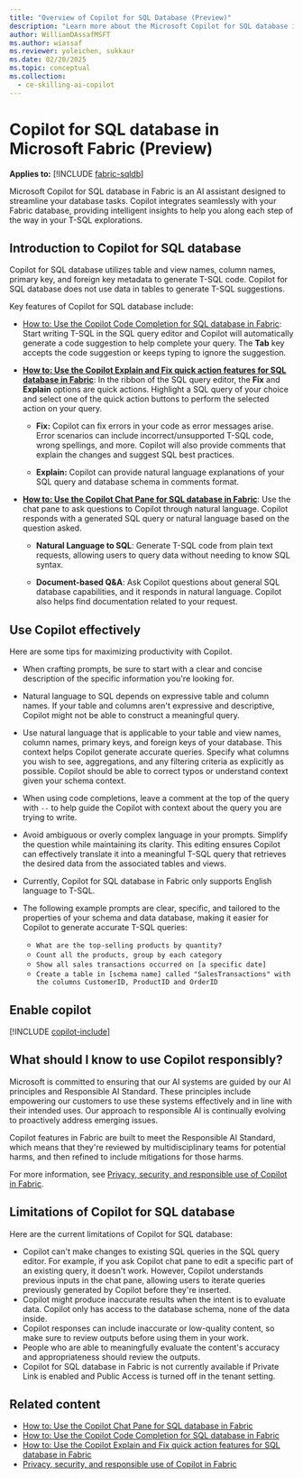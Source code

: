 ```yaml
---
title: "Overview of Copilot for SQL Database (Preview)"
description: "Learn more about the Microsoft Copilot for SQL database in Fabric, an AI assistant designed to streamline your database tasks."
author: WilliamDAssafMSFT
ms.author: wiassaf
ms.reviewer: yoleichen, sukkaur
ms.date: 02/20/2025
ms.topic: conceptual
ms.collection:
  - ce-skilling-ai-copilot
---
```

# Copilot for SQL database in Microsoft Fabric (Preview)

**Applies to:** [!INCLUDE [fabric-sqldb](../includes/applies-to-version/fabric-sqldb.md)]

Microsoft Copilot for SQL database in Fabric is an AI assistant designed to streamline your database tasks. Copilot integrates seamlessly with your Fabric database, providing intelligent insights to help you along each step of the way in your T-SQL explorations.

## Introduction to Copilot for SQL database

Copilot for SQL database utilizes table and view names, column names, primary key, and foreign key metadata to generate T-SQL code. Copilot for SQL database does not use data in tables to generate T-SQL suggestions.

Key features of Copilot for SQL database include:  

- [How to: Use the Copilot Code Completion for SQL database in Fabric](copilot-code-completion.md): Start writing T-SQL in the SQL query editor and Copilot will automatically generate a code suggestion to help complete your query. The **Tab** key accepts the code suggestion or keeps typing to ignore the suggestion. 

- **[How to: Use the Copilot Explain and Fix quick action features for SQL database in Fabric](copilot-quick-actions.md)**: In the ribbon of the SQL query editor, the **Fix** and **Explain** options are quick actions. Highlight a SQL query of your choice and select one of the quick action buttons to perform the selected action on your query.

  - **Fix:** Copilot can fix errors in your code as error messages arise. Error scenarios can include incorrect/unsupported T-SQL code, wrong spellings, and more. Copilot will also provide comments that explain the changes and suggest SQL best practices.
  
  - **Explain:** Copilot can provide natural language explanations of your SQL query and database schema in comments format.
  
- **[How to: Use the Copilot Chat Pane for SQL database in Fabric](copilot-chat-pane.md)**: Use the chat pane to ask questions to Copilot through natural language. Copilot responds with a generated SQL query or natural language based on the question asked.

  - **Natural Language to SQL**: Generate T-SQL code from plain text requests, allowing users to query data without needing to know SQL syntax. 
    
  - **Document-based Q&A**: Ask Copilot questions about general SQL database capabilities, and it responds in natural language. Copilot also helps find documentation related to your request.

## Use Copilot effectively

Here are some tips for maximizing productivity with Copilot.

- When crafting prompts, be sure to start with a clear and concise description of the specific information you're looking for.
- Natural language to SQL depends on expressive table and column names. If your table and columns aren't expressive and descriptive, Copilot might not be able to construct a meaningful query.
- Use natural language that is applicable to your table and view names, column names, primary keys, and foreign keys of your database. This context helps Copilot generate accurate queries. Specify what columns you wish to see, aggregations, and any filtering criteria as explicitly as possible. Copilot should be able to correct typos or understand context given your schema context.

- When using code completions, leave a comment at the top of the query with `--` to help guide the Copilot with context about the query you are trying to write.
- Avoid ambiguous or overly complex language in your prompts. Simplify the question while maintaining its clarity. This editing ensures Copilot can effectively translate it into a meaningful T-SQL query that retrieves the desired data from the associated tables and views.
- Currently, Copilot for SQL database in Fabric only supports English language to T-SQL.
- The following example prompts are clear, specific, and tailored to the properties of your schema and data database, making it easier for Copilot to generate accurate T-SQL queries:
  - `What are the top-selling products by quantity?`
  - `Count all the products, group by each category`
  - `Show all sales transactions occurred on [a specific date]`
  - `Create a table in [schema name] called "SalesTransactions" with the columns CustomerID, ProductID and OrderID`

## Enable copilot

[!INCLUDE [copilot-include](../../includes/copilot-include.md)]

## What should I know to use Copilot responsibly?

Microsoft is committed to ensuring that our AI systems are guided by our AI principles and Responsible AI Standard. These principles include empowering our customers to use these systems effectively and in line with their intended uses. Our approach to responsible AI is continually evolving to proactively address emerging issues.

Copilot features in Fabric are built to meet the Responsible AI Standard, which means that they're reviewed by multidisciplinary teams for potential harms, and then refined to include mitigations for those harms.

For more information, see [Privacy, security, and responsible use of Copilot in Fabric](../../fundamentals/copilot-privacy-security.md).

## Limitations of Copilot for SQL database

Here are the current limitations of Copilot for SQL database:

- Copilot can't make changes to existing SQL queries in the SQL query editor. For example, if you ask Copilot chat pane to edit a specific part of an existing query, it doesn't work. However, Copilot understands previous inputs in the chat pane, allowing users to iterate queries previously generated by Copilot before they're inserted.
- Copilot might produce inaccurate results when the intent is to evaluate data. Copilot only has access to the database schema, none of the data inside.
- Copilot responses can include inaccurate or low-quality content, so make sure to review outputs before using them in your work.
- People who are able to meaningfully evaluate the content's accuracy and appropriateness should review the outputs.
- Copilot for SQL database in Fabric is not currently available if Private Link is enabled and Public Access is turned off in the tenant setting.

## Related content

- [How to: Use the Copilot Chat Pane for SQL database in Fabric](copilot-chat-pane.md)
- [How to: Use the Copilot Code Completion for SQL database in Fabric](copilot-code-completion.md)
- [How to: Use the Copilot Explain and Fix quick action features for SQL database in Fabric](copilot-quick-actions.md)
- [Privacy, security, and responsible use of Copilot in Fabric](../../fundamentals/copilot-privacy-security.md)
